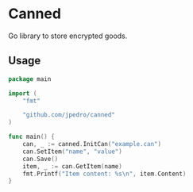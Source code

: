 # Canned

Go library to store encrypted goods.


## Usage

```go
package main

import (
    "fmt"

    "github.com/jpedro/canned"
)

func main() {
    can, _ := canned.InitCan("example.can")
    can.SetItem("name", "value")
    can.Save()
    item, _ := can.GetItem(name)
    fmt.Printf("Item content: %s\n", item.Content)
}
```
